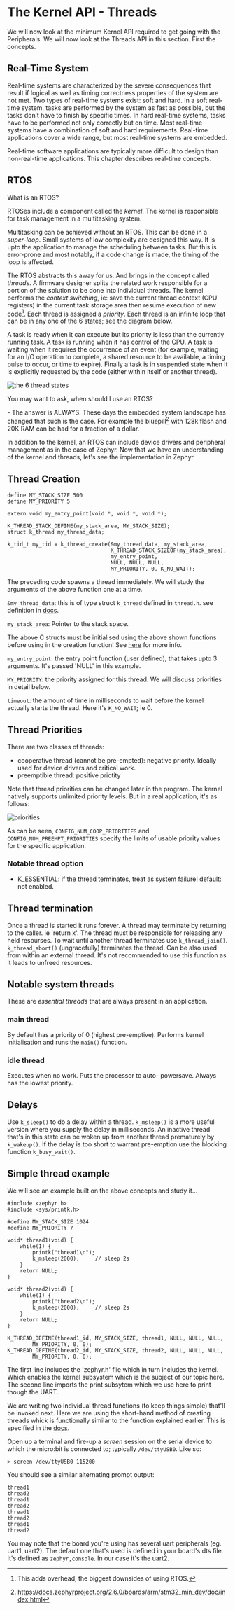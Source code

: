 # The Kernel API - Threads

We will now look at the minimum Kernel API required to get going with the Peripherals. We will now look at the Threads API in this section. First the concepts.

## Real-Time System

Real-time systems are characterized by the severe consequences that result if logical as well as timing correctness properties of the system are not met. Two types of real-time systems exist: soft and hard. In a soft real-time system, tasks are performed by the system as fast as possible, but the tasks don’t have to finish by specific times. In hard real-time systems, tasks have to be performed not only correctly but on time. Most real-time systems have a combination of soft and hard requirements. Real-time applications cover a wide range, but most real-time systems are embedded.

Real-time software applications are typically more difficult to design than non-real-time applications. This chapter describes real-time concepts.

## RTOS

What is an RTOS?

RTOSes include a component called the *kernel*. The kernel is responsible for task management in a multitasking system.

Multitasking can be achieved without an RTOS. This can be done in a *super-loop*. Small systems of low complexity are designed this way. It is upto the application to manage the scheduling between tasks. But this is error-prone and most notably, if a code change is made, the timing of the loop is affected.

The RTOS abstracts this away for us. And brings in the concept called *threads*. A firmware designer splits the related work responsible for a portion of the solution to be done into individual threads. The kernel performs the *context switching*, ie: save the current thread context (CPU registers) in the current task storage area then resume execution of new code[^1]. Each thread is assigned a *priority*. Each thread is an infinite loop that can be in any one of the 6 states; see the diagram below.

A task is ready when it can execute but its priority is less than the currently running task. A task is running when it has control of the CPU. A task is waiting when it requires the occurrence of an event (for example, waiting for an I/O operation to complete, a shared resource to be available, a timing pulse to occur, or time to expire). Finally a task is in suspended state when it is explicitly requested by the code (either within itself or another thread).

![the 6 thread states](./images/thread_states.svg)


You may want to ask, when should I use an RTOS?

\- The answer is ALWAYS.
These days the embedded system landscape has changed that such is the case. For example the bluepill[^2] with 128k flash and 20K RAM can be had for a fraction of a dollar.


In addition to the kernel, an RTOS can include device drivers and peripheral management as in the case of Zephyr.
Now that we have an understanding of the kernel and threads, let's see the implementation in Zephyr.

[^1]: This adds overhead, the biggest downsides of using RTOS.

[^2]: https://docs.zephyrproject.org/2.6.0/boards/arm/stm32_min_dev/doc/index.html

## Thread Creation

```
define MY_STACK_SIZE 500
define MY_PRIORITY 5

extern void my_entry_point(void *, void *, void *);

K_THREAD_STACK_DEFINE(my_stack_area, MY_STACK_SIZE);
struct k_thread my_thread_data;

k_tid_t my_tid = k_thread_create(&my_thread_data, my_stack_area,
                                 K_THREAD_STACK_SIZEOF(my_stack_area),
                                 my_entry_point,
                                 NULL, NULL, NULL,
                                 MY_PRIORITY, 0, K_NO_WAIT);
```

The preceding code spawns a thread immediately. We will study the arguments of the above function one at a time.

```&my_thread_data```: this is of type struct ```k_thread``` defined in ```thread.h```. see definition in [docs](https://docs.zephyrproject.org/latest/reference/kernel/threads/index.html#structk__thread).

```my_stack_area```: Pointer to the stack space. 

The above C structs must be initialised using the above shown functions before using in the creation function! See [here](https://docs.zephyrproject.org/latest/reference/kernel/threads/index.html#c.k_thread_create) for more info.

```my_entry_point```: the entry point function (user defined), that takes upto 3 arguments. It's passed 'NULL' in this example.

```MY_PRIORITY```: the priority assigned for this thread. We will discuss priorities in detail below.

```timeout```: the amount of time in milliseconds to wait before the kernel actually starts the thread. Here it's ```K_NO_WAIT```; ie 0.

## Thread Priorities

There are two classes of threads:
- cooperative thread (cannot be pre-empted): negative priority. Ideally used for device drivers and critical work.
- preemptible thread: positive priotity

Note that thread priorities can be changed later in the program. The kernel natively supports unlimited priority levels. But in a real application, it's as follows:

![priorities](./images/priorities.svg)

As can be seen, ```CONFIG_NUM_COOP_PRIORITIES``` and ```CONFIG_NUM_PREEMPT_PRIORITIES``` specify the limits of usable priority values for the specific application.

### Notable thread option
- K_ESSENTIAL: if the thread terminates, treat as system failure! default: not enabled.

## Thread termination

Once a thread is started it runs forever. A thread may terminate by returning to the caller. ie 'return x'. The thread must be responsible for releasing any held resourses.
To wait until another thread terminates use ```k_thread_join()```.
```k_thread_abort()``` (ungracefully)  terminates the thread. Can be also used from within an external thread. It's not recommended to use this function as it leads to unfreed resources.

## Notable system threads

These are *essential threads* that are always present in an application.

### main thread

By default has a priority of 0 (highest pre-emptive). Performs kernel initialisation and runs the ```main()``` function.

### idle thread

Executes when no work. Puts the processor to auto- powersave. Always has the lowest priority.

## Delays

Use ```k_sleep()``` to do a delay within a thread. ```k_msleep()``` is a more useful version where you supply the delay in milliseconds. An inactive thread that's in this state can be woken up from another thread prematurely by ```k_wakeup()```. If the delay is too short to warrant pre-emption use the blocking function ```k_busy_wait()```.

## Simple thread example

We will see an example built on the above concepts and study it...

```
#include <zephyr.h>
#include <sys/printk.h>

#define MY_STACK_SIZE 1024
#define MY_PRIORITY 7

void* thread1(void) {
	while(1) {
		printk("thread1\n");
		k_msleep(2000);		// sleep 2s
	}
	return NULL;
}

void* thread2(void) {
	while(1) {
		printk("thread2\n");
		k_msleep(2000);		// sleep 2s
	}
	return NULL;
}

K_THREAD_DEFINE(thread1_id, MY_STACK_SIZE, thread1, NULL, NULL, NULL,
		MY_PRIORITY, 0, 0);
K_THREAD_DEFINE(thread2_id, MY_STACK_SIZE, thread2, NULL, NULL, NULL,
		MY_PRIORITY, 0, 0);

```

The first line includes the 'zephyr.h' file which in turn includes the kernel. Which enables the kernel subsystem which is the subject of our topic here. The second line imports the print subsytem which we use here to print though the UART.

We are writing two individual thread functions (to keep things simple) that'll be invoked next. Here we are using the short-hand method of creating threads whick is functionally similar to the function explained earlier. This is specified in the [docs](https://docs.zephyrproject.org/latest/reference/kernel/threads/index.html#spawning-a-thread).

Open up a terminal and fire-up a *screen* session on the serial device to which the micro:bit is connected to; typically ```/dev/ttyUSB0```. Like so:
```
> screen /dev/ttyUSB0 115200
```
You should see a similar alternating prompt output:
```
thread1
thread2
thread1
thread2
thread1
thread2
thread1
thread2
```

You may note that the board you're using has several uart peripherals (eg. uart1, uart2). The default one that's used is defined in your board's dts file. It's defined as ```zephyr,console```. In our case it's the uart2.
